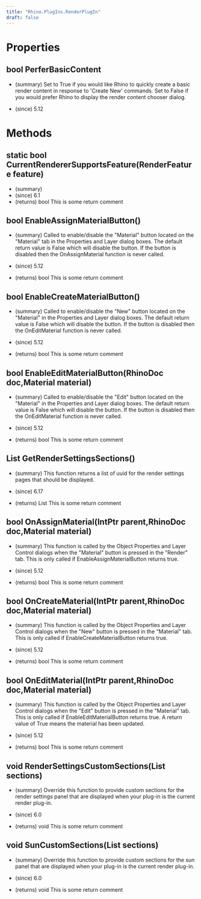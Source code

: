 ```yaml
---
title: "Rhino.PlugIns.RenderPlugIn"
draft: false
---
```


# Properties
## bool PerferBasicContent
- (summary) 
     Set to True if you would like Rhino to quickly create a basic render
     content in response to 'Create New' commands. Set to False if you would
     prefer Rhino to display the render content chooser dialog.
     
- (since) 5.12
# Methods
## static bool CurrentRendererSupportsFeature(RenderFeature feature)
- (summary) 
- (since) 6.1
- (returns) bool This is some return comment
## bool EnableAssignMaterialButton()
- (summary) 
     Called to enable/disable the "Material" button located on the
     "Material" tab in the Properties and Layer dialog boxes.  The default
     return value is False which will disable the button.  If the button is
     disabled then the OnAssignMaterial function is never called.
     
- (since) 5.12
- (returns) bool This is some return comment
## bool EnableCreateMaterialButton()
- (summary) 
     Called to enable/disable the "New" button located on the "Material" in
     the  Properties and Layer dialog boxes.  The default return value is
     False which will disable the button.  If the button is disabled then
     the OnEditMaterial function is never called.
     
- (since) 5.12
- (returns) bool This is some return comment
## bool EnableEditMaterialButton(RhinoDoc doc,Material material)
- (summary) 
     Called to enable/disable the "Edit" button located on the "Material" in
     the Properties and Layer dialog boxes.  The default return value is
     False  which will disable the button.  If the button is disabled then
     the OnEditMaterial function is never called.
     
- (since) 5.12
- (returns) bool This is some return comment
## List<Guid> GetRenderSettingsSections()
- (summary) 
     This function returns a list of uuid for the render settings pages that should be displayed.
     
- (since) 6.17
- (returns) List<Guid> This is some return comment
## bool OnAssignMaterial(IntPtr parent,RhinoDoc doc,Material material)
- (summary) 
     This function is called by the Object Properties and Layer Control
     dialogs when the "Material" button is pressed in the "Render" tab.
     This is only called if EnableAssignMaterialButton returns true.
     
- (since) 5.12
- (returns) bool This is some return comment
## bool OnCreateMaterial(IntPtr parent,RhinoDoc doc,Material material)
- (summary) 
     This function is called by the Object Properties and Layer Control
     dialogs when the "New" button is pressed in the "Material" tab.  This
     is only called if EnableCreateMaterialButton returns true.
     
- (since) 5.12
- (returns) bool This is some return comment
## bool OnEditMaterial(IntPtr parent,RhinoDoc doc,Material material)
- (summary) 
     This function is called by the Object Properties and Layer Control
     dialogs when the "Edit" button is pressed in the "Material" tab.  This
     is only called if EnableEditMaterialButton returns true. A return value
     of True means the material has been updated.
     
- (since) 5.12
- (returns) bool This is some return comment
## void RenderSettingsCustomSections(List<ICollapsibleSection> sections)
- (summary) 
     Override this function to provide custom sections for the render settings panel that are displayed
     when your plug-in is the current render plug-in.
     
- (since) 6.0
- (returns) void This is some return comment
## void SunCustomSections(List<ICollapsibleSection> sections)
- (summary) 
     Override this function to provide custom sections for the sun panel that are displayed
     when your plug-in is the current render plug-in.
     
- (since) 6.0
- (returns) void This is some return comment
